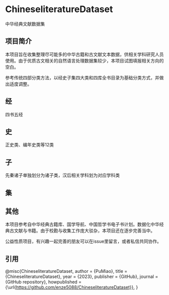 # ChineseliteratureDataset
中华经典文献数据集
## 项目简介
本项目旨在收集整理尽可能多的中华古籍和古文献文本数据，供相关学科研究人员使用。由于优质古文相关的自然语言处理数据集较少，本项目试图填报相关方向的空白。

参考传统四部分类方法，以经史子集四大类和四库全书目录为基础分类方式，并做出适度调整。
## 经
四书五经
## 史
正史类、编年史类等12类
## 子
先秦诸子单独划分为诸子类，汉后相关学科划为对应学科类
## 集

## 其他
本项目参考自中华经典古籍库、国学导航、中国哲学书电子书计划。数据化中华经典古文献与书籍。由于校勘与收集工作庞大驳杂，本项目还在逐步完善当中。

公益性质项目，有兴趣一起完善的朋友可以在issue里留言，或者私信共同协作。

## 引用
@misc{ChineseliteratureDataset,
  author = {PuMiao},
  title = {ChineseliteratureDataset},
  year = {2023},
  publisher = {GitHub},
  journal = {GitHub repository},
  howpublished = {\url{https://github.com/enze5088/ChineseliteratureDataset}},
}